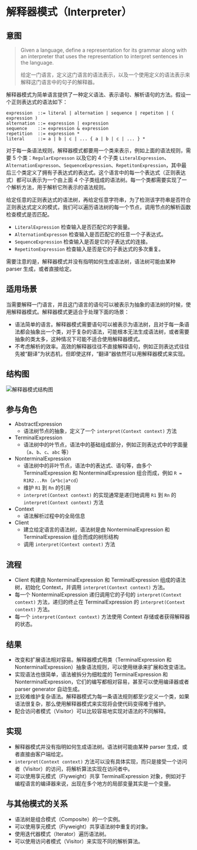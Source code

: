 # 解释器模式（Interpreter）

## 意图

> Given a language, define a representation for its grammar along with an interpreter that uses the representation to interpret sentences in the language.
>
> 给定一门语言，定义这门语言的语法表示，以及一个使用定义的语法表示来解释这门语言中的句子的解释器。

解释器模式为简单语言提供了一种定义语法、表示语句、解析语句的方法。假设一个正则表达式的语法如下：

```
expression  ::= literal | alternation | sequence | repetiton | ( expression )
alternation ::= expression | expression
sequence    ::= expression & expression
repetition  ::= expression *
literal     ::= a | b | c | ... { a | b | c | ... } *
```

对于每一条语法规则，解释器模式都要用一个类来表示，例如上面的语法规则，需要 5 个类：`RegularExpresson` 以及它的 4 个子类 `LiteralExpression`、`AlternationExpresson`、`SequenceExpression`、`RepetitonExpression`，其中最后三个类定义了拥有子表达式的表达式。这个语言中的每一个表达式（正则表达式）都可以表示为一个由上面 4 个子类组成的语法树。每一个类都需要实现了一个解析方法，用于解析它所表示的语法规则。

给定任意的正则表达式的语法树，再给定任意字符串，为了检测该字符串是否符合正则表达式定义的模式，我们可以遍历语法树的每一个节点，调用节点的解析函数检查模式是否匹配。

- `LiteralExpression` 检查输入是否匹配它的字面量。
- `AlternationExpresson` 检查输入是否匹配它的任意一个子表达式。
- `SequenceExpression` 检查输入是否是它的子表达式的连接。
- `RepetitonExpression` 检查输入是否是它的子表达式的多次重复。

需要注意的是，解释器模式并没有指明如何生成语法树，语法树可能由某种 parser 生成，或者直接给定。

## 适用场景

当需要解释一门语言，并且这门语言的语句可以被表示为抽象的语法树的时候，使用解释器模式。解释器模式更适合于处理下面的场景：

- 语法简单的语言。解释器模式需要语句可以被表示为语法树，且对于每一条语法都会抽象出一个类，对于复杂的语法，可能根本无法生成语法树，或者需要抽象的类太多，这种情况下可能不适合使用解释器模式。
- 不考虑解析的效率。高效的解释器往往不直接解释语句，例如正则表达式往往先被“翻译”为状态机，但即使这样，“翻译”器依然可以用解释器模式来实现。

## 结构图

![解释器模式结构图](https://youdu-markdown.oss-cn-shanghai.aliyuncs.com/20191207193957.png)

## 参与角色

- AbstractExpression
  - 语法树节点的抽象，定义了一个 `interpret(Context context)` 方法
- TerminalExpression
  - 语法树中的叶节点，语法中的基础组成部分，例如正则表达式中的字面量（`a`、`b`、`c`、`abc` 等）
- NonterminalExpression
  - 语法树中的非叶节点，语法中的表达式、语句等，由多个 TerminalExpression 和 NonterminalExpression 组合而成，例如 `R = R1R2...Rn`（`a*bc|a*cd`）
  - 维护 `R1` 到 `Rn` 的引用
  - `interpret(Context context)` 的实现通常是递归地调用 `R1` 到 `Rn` 的 `interpret(Context context)` 方法
- Context
  - 语法解析过程中的全局信息
- Client
  - 建立给定语言的语法树，语法树是由 NonterminalExpression 和 TerminalExpression 组合而成的树形结构
  - 调用 `interpret(Context context)` 方法

## 流程

- Client 构建由 NonterminalExpression 和 TerminalExpression 组成的语法树，初始化 Context，并调用 `interpret(Context context)` 方法。
- 每一个 NonterminalExpression 递归调用它的子句的 `interpret(Context context)` 方法，递归的终止在 TerminalExpression 的 `interpret(Context context)` 方法。
- 每一个 `interpret(Context context)` 方法使用 Context 存储或者获得解释器的状态。

## 结果

- 改变和扩展语法相对容易。解释器模式用类（TerminalExpression 和 NonterminalExpression）抽象语法规则，可以使用继承来扩展和改变语法。
- 实现语法也很简单，语法被拆分为细粒度的 TerminalExpression 和 NonterminalExpression，它们的编写都相对容易，甚至可以使用编译器或者 parser generator 自动生成。
- 比较难维护复杂语法。解释器模式为每一条语法规则都至少定义一个类，如果语法很复杂，那么使用解释器模式来实现将会使代码变得难于维护。
- 配合访问者模式（Visitor）可以比较容易地实现对语法的不同解释。

## 实现

- 解释器模式并没有指明如何生成语法树。语法树可能由某种 parser 生成，或者直接由客户端给定。
- `interpret(Context context)` 方法可以没有具体实现，而只是接受一个访问者（Visitor）的访问，将解析算法实现在访问者中。
- 可以使用享元模式（Flyweight）共享 TerminalExpression 对象，例如对于编程语言的编译器来说，出现在多个地方的局部变量其实是一个变量。

## 与其他模式的关系

- 语法树是组合模式（Composite）的一个实例。
- 可以使用享元模式（Flyweight）共享语法树中重复的对象。
- 使用迭代器模式（Iterator）遍历语法树。
- 可以使用访问者模式（Visitor）来实现不同的解析算法。